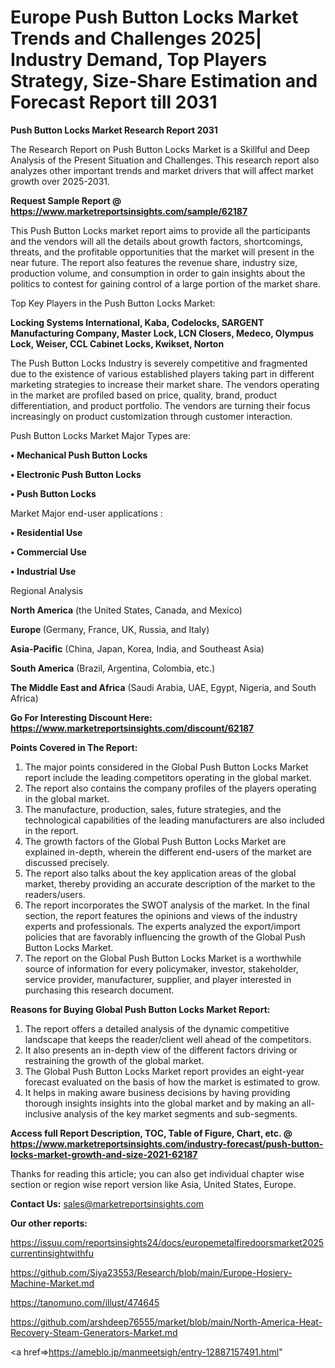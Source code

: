 # Europe Push Button Locks Market Trends and Challenges 2025| Industry Demand, Top Players Strategy, Size-Share Estimation and Forecast Report till 2031

<strong>Push Button Locks Market Research Report 2031</strong>

The Research Report on Push Button Locks Market is a Skillful and Deep Analysis of the Present Situation and Challenges. This research report also analyzes other important trends and market drivers that will affect market growth over 2025-2031.

<strong>Request Sample Report @ <a href=https://www.marketreportsinsights.com/sample/62187>https://www.marketreportsinsights.com/sample/62187</a></strong>

This Push Button Locks market report aims to provide all the participants and the vendors will all the details about growth factors, shortcomings, threats, and the profitable opportunities that the market will present in the near future. The report also features the revenue share, industry size, production volume, and consumption in order to gain insights about the politics to contest for gaining control of a large portion of the market share.

Top Key Players in the Push Button Locks Market:

<strong>Locking Systems International, Kaba, Codelocks, SARGENT Manufacturing Company, Master Lock, LCN Closers, Medeco, Olympus Lock, Weiser, CCL Cabinet Locks, Kwikset, Norton</strong>

The Push Button Locks Industry is severely competitive and fragmented due to the existence of various established players taking part in different marketing strategies to increase their market share. The vendors operating in the market are profiled based on price, quality, brand, product differentiation, and product portfolio. The vendors are turning their focus increasingly on product customization through customer interaction.

Push Button Locks Market Major Types are:

<strong>• Mechanical Push Button Locks

• Electronic Push Button Locks

• Push Button Locks</strong>

Market Major end-user applications :

<strong>• Residential Use

• Commercial Use

• Industrial Use</strong>

Regional Analysis

</u><strong><b>North America</b></strong> (the United States, Canada, and Mexico)

<strong><b>Europe </b></strong>(Germany, France, UK, Russia, and Italy)

<strong><b>Asia-Pacific</b></strong> (China, Japan, Korea, India, and Southeast Asia)

<strong><b>South America</b></strong> (Brazil, Argentina, Colombia, etc.)

<strong><b>The Middle East and Africa</b></strong> (Saudi Arabia, UAE, Egypt, Nigeria, and South Africa)

<strong>Go For Interesting Discount Here: <a href=https://www.marketreportsinsights.com/discount/62187>https://www.marketreportsinsights.com/discount/62187</a></strong>

<strong>Points Covered in The Report:</strong>
<ol>
  <li>The major points considered in the Global Push Button Locks Market report include the leading competitors operating in the global market.</li>
  <li>The report also contains the company profiles of the players operating in the global market.</li>
  <li>The manufacture, production, sales, future strategies, and the technological capabilities of the leading manufacturers are also included in the report.</li>
  <li>The growth factors of the Global Push Button Locks Market are explained in-depth, wherein the different end-users of the market are discussed precisely.</li>
  <li>The report also talks about the key application areas of the global market, thereby providing an accurate description of the market to the readers/users.</li>
  <li>The report incorporates the SWOT analysis of the market. In the final section, the report features the opinions and views of the industry experts and professionals. The experts analyzed the export/import policies that are favorably influencing the growth of the Global Push Button Locks Market.</li>
  <li>The report on the Global Push Button Locks Market is a worthwhile source of information for every policymaker, investor, stakeholder, service provider, manufacturer, supplier, and player interested in purchasing this research document.</li>
</ol>
<strong>Reasons for Buying Global Push Button Locks Market Report:</strong>

<ol>
  <li>The report offers a detailed analysis of the dynamic competitive landscape that keeps the reader/client well ahead of the competitors.</li>
  <li>It also presents an in-depth view of the different factors driving or restraining the growth of the global market.</li>
  <li>The Global Push Button Locks Market report provides an eight-year forecast evaluated on the basis of how the market is estimated to grow.</li>
  <li>It helps in making aware business decisions by having providing thorough insights insights into the global market and by making an all-inclusive analysis of the key market segments and sub-segments.</li>
</ol>
<strong>Access full Report Description, TOC, Table of Figure, Chart, etc. @ <a href=https://www.marketreportsinsights.com/industry-forecast/push-button-locks-market-growth-and-size-2021-62187>https://www.marketreportsinsights.com/industry-forecast/push-button-locks-market-growth-and-size-2021-62187</a></strong>


Thanks for reading this article; you can also get individual chapter wise section or region wise report version like Asia, United States, Europe.

<strong>Contact Us:</strong>
sales@marketreportsinsights.com

<strong>Our other reports:</strong>

<a href=https://issuu.com/reportsinsights24/docs/europemetalfiredoorsmarket2025currentinsightwithfu>https://issuu.com/reportsinsights24/docs/europemetalfiredoorsmarket2025currentinsightwithfu</a>

<a href=https://github.com/Siya23553/Research/blob/main/Europe-Hosiery-Machine-Market.md>https://github.com/Siya23553/Research/blob/main/Europe-Hosiery-Machine-Market.md</a>

<a href=https://tanomuno.com/illust/474645>https://tanomuno.com/illust/474645</a>

<a href=https://github.com/arshdeep76555/market/blob/main/North-America-Heat-Recovery-Steam-Generators-Market.md>https://github.com/arshdeep76555/market/blob/main/North-America-Heat-Recovery-Steam-Generators-Market.md</a>

<a href=>https://ameblo.jp/manmeetsigh/entry-12887157491.html</a>"
